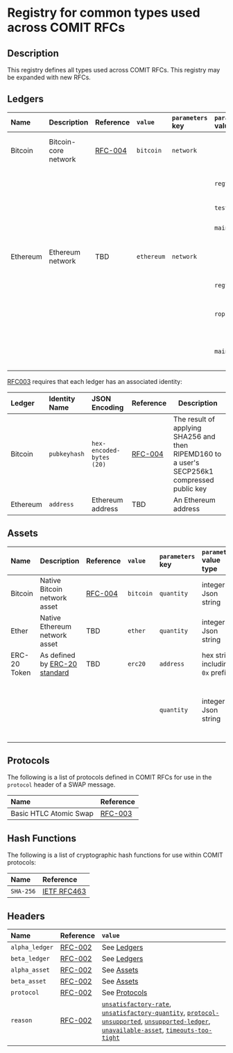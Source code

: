 # Registry for common types used across COMIT RFCs

## Description

This registry defines all types used across COMIT RFCs.
This registry may be expanded with new RFCs.

## Ledgers

| Name     | Description            | Reference                            |  `value`   | `parameters` key | `parameters` value |`parameters` description         |
|:---      |:---                    |:---                                  |:---        |:---              |:---                |:---                             |
| Bitcoin  | Bitcoin-core network   | [RFC-004](./RFC-004-SWAP-Bitcoin.md) | `bitcoin`  | `network`        |                    | The network on which to operate |
|          |                        |                                      |            |                  | `regtest`          | Bitcoin-core regtest            |
|          |                        |                                      |            |                  | `testnet`          | Bitcoin testnet                 |
|          |                        |                                      |            |                  | `mainnet`          | Bitcoin mainnet                 |
| Ethereum | Ethereum network       | TBD                                  | `ethereum` | `network`        |                    | The network on which to operate |
|          |                        |                                      |            |                  | `regtest`          | Local dev network               |
|          |                        |                                      |            |                  | `ropsten`          | Ropsten testnet (network id 3)  |
|          |                        |                                      |            |                  | `mainnet`          | Ethereum mainnet (network id 1) |


[RFC003](./RFC-003-SWAP-basic.md#identity) requires that each ledger has an associated identity:

| Ledger   | Identity Name | JSON Encoding            | Reference                            | Description                                                                                  |
|:----     |:-------      |:-------------             |:---------                            | ---------------------------------------------------------------------------------            |
| Bitcoin  | `pubkeyhash`  | `hex-encoded-bytes (20)` | [RFC-004](./RFC-004-SWAP-Bitcoin.md) | The result of applying SHA256 and then RIPEMD160 to a user's SECP256k1 compressed public key |
| Ethereum | `address`     | Ethereum address         | TBD                                  | An Ethereum address                                                                          |


## Assets
| Name           | Description                   | Reference | `value`   | `parameters` key | `parameters` value type | `parameters` description |
|:---            |:----                          |:---       |:---       |:---              |:---                     |:---                      |
| Bitcoin        | Native Bitcoin network asset  | [RFC-004](./RFC-004-SWAP-Bitcoin.md)       | `bitcoin` | `quantity`       | integer in Json string  | Amount in satoshi        |
| Ether          | Native Ethereum network asset | TBD       | `ether`   | `quantity`       | integer in Json string  | Amount in wei            |
| ERC-20 Token   | As defined by [ERC-20 standard](https://github.com/ethereum/EIPs/blob/master/EIPS/eip-20.md) | TBD | `erc20` | `address` | hex string including `0x` prefix | The hex address of the smart contract defining the given token |
|                 |                              |           |           |  `quantity`      |  integer in Json string  | The token amount without the decimal, e.g. 9000 PAY Tokens: `"9000000000000000000000"`, knowing that the PAY smart contract defines 18 decimals for its token |

## Protocols

The following is a list of protocols defined in COMIT RFCs for use in the `protocol` header of a SWAP message.

| Name                   | Reference                       |
|:----------------------- |:-------------------------------- |
| Basic HTLC Atomic Swap | [RFC-003](./RFC-003-SWAP-basic) |


## Hash Functions

The following is a list of cryptographic hash functions for use within COMIT protocols:


| Name    | Reference  |
|:------- |:----------- |
| `SHA-256`| [IETF RFC463](https://tools.ietf.org/html/rfc4634#section-4.1) |

## Headers

| Name           | Reference                                    | `value`                                                                                                                                                                                                                                                                                                                                                                          |
|:---------------|:---------------------------------------------|:---------------------------------------------------------------------------------------------------------------------------------------------------------------------------------------------------------------------------------------------------------------------------------------------------------------------------------------------------------------------------------|
| `alpha_ledger` | [RFC-002](./RFC-002-SWAP.md#alpha_ledger)    | See [Ledgers](#ledgers)                                                                                                                                                                                                                                                                                                                                                          |
| `beta_ledger`  | [RFC-002](./RFC-002-SWAP.md#beta_ledger)     | See [Ledgers](#ledgers)                                                                                                                                                                                                                                                                                                                                                          |
| `alpha_asset ` | [RFC-002](./RFC-002-SWAP.md#alpha_asset)     | See [Assets](#assets)                                                                                                                                                                                                                                                                                                                                                            |
| `beta_asset`   | [RFC-002](./RFC-002-SWAP.md#beta_asset)      | See [Assets](#assets)                                                                                                                                                                                                                                                                                                                                                            |
| `protocol`     | [RFC-002](./RFC-002-SWAP.md#protocol)        | See [Protocols](#protocols)                                                                                                                                                                                                                                                                                                                                                      |
| `reason`       | [RFC-002](./RFC-002-SWAP.md#reason-optional) | [`unsatisfactory-rate`](./RFC-002-SWAP.md#reason-optional), [`unsatisfactory-quantity`](./RFC-002-SWAP.md#reason-optional), [`protocol-unsupported`](./RFC-002-SWAP.md#reason-optional), [`unsupported-ledger`](./RFC-002-SWAP.md#reason-optional), [`unavailable-asset`](./RFC-002-SWAP.md#reason-optional), [`timeouts-too-tight`](./RFC-003-SWAP-basic.md#timeouts-too-tight) |
|                |                                              |                                                                                                                                                                                                                                                                                                                                                                                  |

